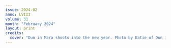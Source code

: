 ```yaml
---
issue: 2024-02
anno: LVIII
volume: 31
month: "February 2024"
layout: print
credits:
  cover: "Dun in Mara shoots into the new year. Photo by Katie of Dun in Mara."
---
```

